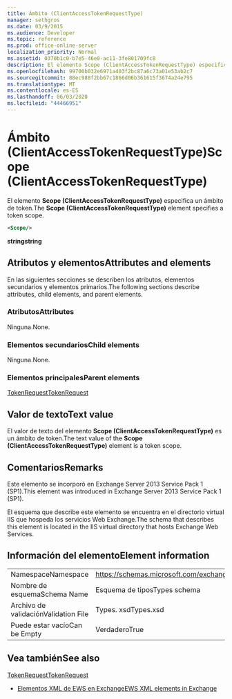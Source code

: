 ```yaml
---
title: Ámbito (ClientAccessTokenRequestType)
manager: sethgros
ms.date: 03/9/2015
ms.audience: Developer
ms.topic: reference
ms.prod: office-online-server
localization_priority: Normal
ms.assetid: 0370b1c0-b7e5-46e0-ac11-3fe801709fc8
description: El elemento Scope (ClientAccessTokenRequestType) especifica un ámbito de token.
ms.openlocfilehash: 99700b032e6971a403f2bc87a6c73a01e53ab2c7
ms.sourcegitcommit: 88ec988f2bb67c1866d06b361615f3674a24e795
ms.translationtype: MT
ms.contentlocale: es-ES
ms.lasthandoff: 06/03/2020
ms.locfileid: "44466951"
---
```

# <a name="scope-clientaccesstokenrequesttype"></a><span data-ttu-id="01336-103">Ámbito (ClientAccessTokenRequestType)</span><span class="sxs-lookup"><span data-stu-id="01336-103">Scope (ClientAccessTokenRequestType)</span></span>

<span data-ttu-id="01336-104">El elemento **Scope (ClientAccessTokenRequestType)** especifica un ámbito de token.</span><span class="sxs-lookup"><span data-stu-id="01336-104">The **Scope (ClientAccessTokenRequestType)** element specifies a token scope.</span></span> 
  
```XML
<Scope/>
```

 <span data-ttu-id="01336-105">**string**</span><span class="sxs-lookup"><span data-stu-id="01336-105">**string**</span></span>
## <a name="attributes-and-elements"></a><span data-ttu-id="01336-106">Atributos y elementos</span><span class="sxs-lookup"><span data-stu-id="01336-106">Attributes and elements</span></span>

<span data-ttu-id="01336-107">En las siguientes secciones se describen los atributos, elementos secundarios y elementos primarios.</span><span class="sxs-lookup"><span data-stu-id="01336-107">The following sections describe attributes, child elements, and parent elements.</span></span>
  
### <a name="attributes"></a><span data-ttu-id="01336-108">Atributos</span><span class="sxs-lookup"><span data-stu-id="01336-108">Attributes</span></span>

<span data-ttu-id="01336-109">Ninguna.</span><span class="sxs-lookup"><span data-stu-id="01336-109">None.</span></span>
  
### <a name="child-elements"></a><span data-ttu-id="01336-110">Elementos secundarios</span><span class="sxs-lookup"><span data-stu-id="01336-110">Child elements</span></span>

<span data-ttu-id="01336-111">Ninguna.</span><span class="sxs-lookup"><span data-stu-id="01336-111">None.</span></span>
  
### <a name="parent-elements"></a><span data-ttu-id="01336-112">Elementos principales</span><span class="sxs-lookup"><span data-stu-id="01336-112">Parent elements</span></span>

[<span data-ttu-id="01336-113">TokenRequest</span><span class="sxs-lookup"><span data-stu-id="01336-113">TokenRequest</span></span>](tokenrequest.md)
  
## <a name="text-value"></a><span data-ttu-id="01336-114">Valor de texto</span><span class="sxs-lookup"><span data-stu-id="01336-114">Text value</span></span>

<span data-ttu-id="01336-115">El valor de texto del elemento **Scope (ClientAccessTokenRequestType)** es un ámbito de token.</span><span class="sxs-lookup"><span data-stu-id="01336-115">The text value of the **Scope (ClientAccessTokenRequestType)** element is a token scope.</span></span> 
  
## <a name="remarks"></a><span data-ttu-id="01336-116">Comentarios</span><span class="sxs-lookup"><span data-stu-id="01336-116">Remarks</span></span>

<span data-ttu-id="01336-117">Este elemento se incorporó en Exchange Server 2013 Service Pack 1 (SP1).</span><span class="sxs-lookup"><span data-stu-id="01336-117">This element was introduced in Exchange Server 2013 Service Pack 1 (SP1).</span></span>
  
<span data-ttu-id="01336-118">El esquema que describe este elemento se encuentra en el directorio virtual IIS que hospeda los servicios Web Exchange.</span><span class="sxs-lookup"><span data-stu-id="01336-118">The schema that describes this element is located in the IIS virtual directory that hosts Exchange Web Services.</span></span>
  
## <a name="element-information"></a><span data-ttu-id="01336-119">Información del elemento</span><span class="sxs-lookup"><span data-stu-id="01336-119">Element information</span></span>

|||
|:-----|:-----|
|<span data-ttu-id="01336-120">Namespace</span><span class="sxs-lookup"><span data-stu-id="01336-120">Namespace</span></span>  <br/> |https://schemas.microsoft.com/exchange/services/2006/types  <br/> |
|<span data-ttu-id="01336-121">Nombre de esquema</span><span class="sxs-lookup"><span data-stu-id="01336-121">Schema Name</span></span>  <br/> |<span data-ttu-id="01336-122">Esquema de tipos</span><span class="sxs-lookup"><span data-stu-id="01336-122">Types schema</span></span>  <br/> |
|<span data-ttu-id="01336-123">Archivo de validación</span><span class="sxs-lookup"><span data-stu-id="01336-123">Validation File</span></span>  <br/> |<span data-ttu-id="01336-124">Types. xsd</span><span class="sxs-lookup"><span data-stu-id="01336-124">Types.xsd</span></span>  <br/> |
|<span data-ttu-id="01336-125">Puede estar vacío</span><span class="sxs-lookup"><span data-stu-id="01336-125">Can be Empty</span></span>  <br/> |<span data-ttu-id="01336-126">Verdadero</span><span class="sxs-lookup"><span data-stu-id="01336-126">True</span></span>  <br/> |
   
## <a name="see-also"></a><span data-ttu-id="01336-127">Vea también</span><span class="sxs-lookup"><span data-stu-id="01336-127">See also</span></span>



[<span data-ttu-id="01336-128">TokenRequest</span><span class="sxs-lookup"><span data-stu-id="01336-128">TokenRequest</span></span>](tokenrequest.md)


- [<span data-ttu-id="01336-129">Elementos XML de EWS en Exchange</span><span class="sxs-lookup"><span data-stu-id="01336-129">EWS XML elements in Exchange</span></span>](ews-xml-elements-in-exchange.md)

